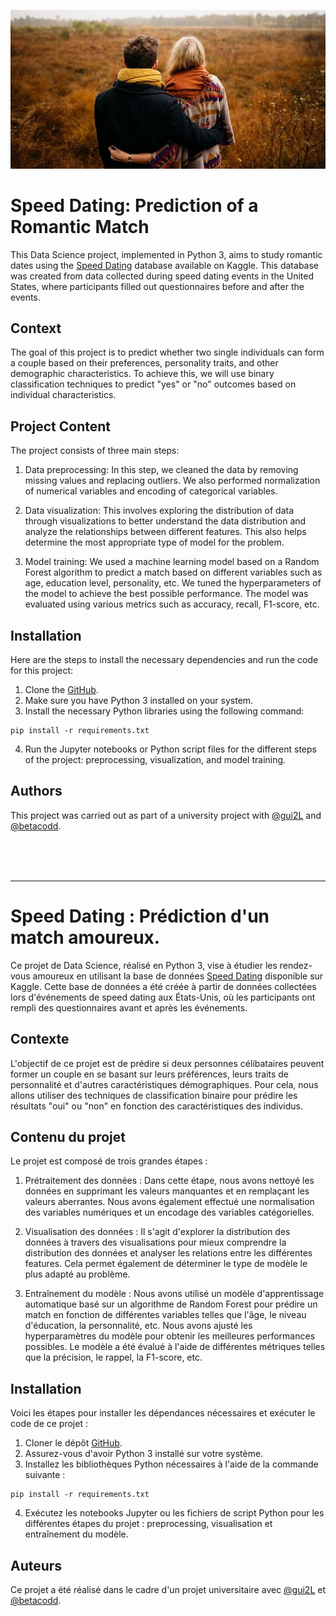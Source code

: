 ![Cover](dataset-cover.jpg)


# Speed Dating: Prediction of a Romantic Match
This Data Science project, implemented in Python 3, aims to study romantic dates using the [Speed Dating](https://kaggle.com/datasets/whenamancodes/speed-dating) database available on Kaggle. This database was created from data collected during speed dating events in the United States, where participants filled out questionnaires before and after the events.

## Context
The goal of this project is to predict whether two single individuals can form a couple based on their preferences, personality traits, and other demographic characteristics. To achieve this, we will use binary classification techniques to predict "yes" or "no" outcomes based on individual characteristics.

## Project Content
The project consists of three main steps:

1. Data preprocessing: In this step, we cleaned the data by removing missing values and replacing outliers. We also performed normalization of numerical variables and encoding of categorical variables.

2. Data visualization: This involves exploring the distribution of data through visualizations to better understand the data distribution and analyze the relationships between different features. This also helps determine the most appropriate type of model for the problem.

3. Model training: We used a machine learning model based on a Random Forest algorithm to predict a match based on different variables such as age, education level, personality, etc. We tuned the hyperparameters of the model to achieve the best possible performance. The model was evaluated using various metrics such as accuracy, recall, F1-score, etc.

## Installation
Here are the steps to install the necessary dependencies and run the code for this project:

1. Clone the [GitHub](https://github.com/B-Manitas/speed-dating).
2. Make sure you have Python 3 installed on your system.
3. Install the necessary Python libraries using the following command:
```
pip install -r requirements.txt
```
4. Run the Jupyter notebooks or Python script files for the different steps of the 
project: preprocessing, visualization, and model training.

## Authors
This project was carried out as part of a university project with [@gui2L](https://github.com/gui2L) and [@betacodd](https://github.com/betacodd).

<br>
<br>
<br>

____
# Speed Dating : Prédiction d'un match amoureux.
Ce projet de Data Science, réalisé en Python 3, vise à étudier les rendez-vous amoureux en utilisant la base de données [Speed Dating](https://kaggle.com/datasets/whenamancodes/speed-dating) disponible sur Kaggle. Cette base de données a été créée à partir de données collectées lors d'événements de speed dating aux États-Unis, où les participants ont rempli des questionnaires avant et après les événements.

## Contexte
L'objectif de ce projet est de prédire si deux personnes célibataires peuvent former un couple en se basant sur leurs préférences, leurs traits de personnalité et d'autres caractéristiques démographiques. Pour cela, nous allons utiliser des techniques de classification binaire pour prédire les résultats "oui" ou "non" en fonction des caractéristiques des individus.

## Contenu du projet
Le projet est composé de trois grandes étapes :

1. Prétraitement des données : Dans cette étape, nous avons nettoyé les données en supprimant les valeurs manquantes et en remplaçant les valeurs aberrantes. Nous avons également effectué une normalisation des variables numériques et un encodage des variables catégorielles.

2. Visualisation des données : Il s'agit d'explorer la distribution des données à travers des visualisations pour mieux comprendre la distribution des données et analyser les relations entre les différentes features. Cela permet également de déterminer le type de modèle le plus adapté au problème.

3. Entraînement du modèle : Nous avons utilisé un modèle d'apprentissage automatique basé sur un algorithme de Random Forest pour prédire un match en fonction de différentes variables telles que l'âge, le niveau d'éducation, la personnalité, etc. Nous avons ajusté les hyperparamètres du modèle pour obtenir les meilleures performances possibles. Le modèle a été évalué à l'aide de différentes métriques telles que la précision, le rappel, la F1-score, etc.

## Installation
Voici les étapes pour installer les dépendances nécessaires et exécuter le code de ce projet :

1. Cloner le dépôt [GitHub](https://github.com/B-Manitas/speed-dating).
2. Assurez-vous d'avoir Python 3 installé sur votre système.
3. Installez les bibliothèques Python nécessaires à l'aide de la commande suivante : 
```
pip install -r requirements.txt
```
4. Exécutez les notebooks Jupyter ou les fichiers de script Python pour les différentes étapes du projet : preprocessing, visualisation et entraînement du modèle.

## Auteurs
Ce projet a été réalisé dans le cadre d'un projet universitaire avec [@gui2L](https://github.com/gui2L) et [@betacodd](https://github.com/betacodd).

